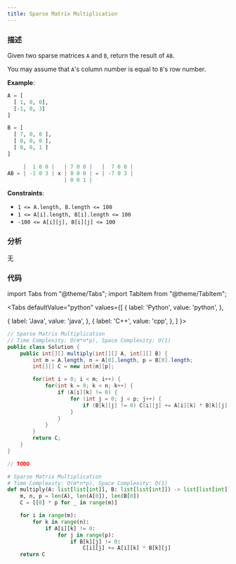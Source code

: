 ```yaml
---
title: Sparse Matrix Multiplication
---
```


### 描述

Given two sparse matrices `A` and `B`, return the result of `AB`.

You may assume that `A`'s column number is equal to `B`'s row number.

**Example**:

```python
A = [
  [ 1, 0, 0],
  [-1, 0, 3]
]

B = [
  [ 7, 0, 0 ],
  [ 0, 0, 0 ],
  [ 0, 0, 1 ]
]

     |  1 0 0 |   | 7 0 0 |   |  7 0 0 |
AB = | -1 0 3 | x | 0 0 0 | = | -7 0 3 |
                  | 0 0 1 |
```

**Constraints**:

- `1 <= A.length, B.length <= 100`
- `1 <= A[i].length, B[i].length <= 100`
- `-100 <= A[i][j], B[i][j] <= 100`

### 分析

无

### 代码

import Tabs from "@theme/Tabs";
import TabItem from "@theme/TabItem";

<Tabs
defaultValue="python"
values={[
{ label: 'Python', value: 'python', },

{ label: 'Java', value: 'java', },
{ label: 'C++', value: 'cpp', },
]
}>
<TabItem value="java">

```java
// Sparse Matrix Multiplication
// Time Complexity: O(m*n*p), Space Complexity: O(1)
public class Solution {
    public int[][] multiply(int[][] A, int[][] B) {
        int m = A.length, n = A[0].length, p = B[0].length;
        int[][] C = new int[m][p];

        for(int i = 0; i < m; i++) {
            for(int k = 0; k < n; k++) {
                if (A[i][k] != 0) {
                    for (int j = 0; j < p; j++) {
                        if (B[k][j] != 0) C[i][j] += A[i][k] * B[k][j];
                    }
                }
            }
        }
        return C;
    }
}
```

</TabItem>
<TabItem value="cpp">

```cpp
// TODO
```

</TabItem>

<TabItem value="python">

```python
# Sparse Matrix Multiplication
# Time Complexity: O(m*n*p), Space Complexity: O(1)
def multiply(A: list[list[int]], B: list[list[int]]) -> list[list[int]]:
    m, n, p = len(A), len(A[0]), len(B[0])
    C = [[0] * p for _ in range(m)]

    for i in range(m):
        for k in range(n):
            if A[i][k] != 0:
                for j in range(p):
                    if B[k][j] != 0:
                        C[i][j] += A[i][k] * B[k][j]
    return C
```

</TabItem>
</Tabs>
